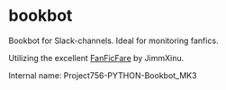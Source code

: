 # bookbot
Bookbot for Slack-channels. Ideal for monitoring fanfics.

Utilizing the excellent [FanFicFare](https://github.com/JimmXinu/FanFicFare) by JimmXinu.

Internal name: Project756-PYTHON-Bookbot_MK3
